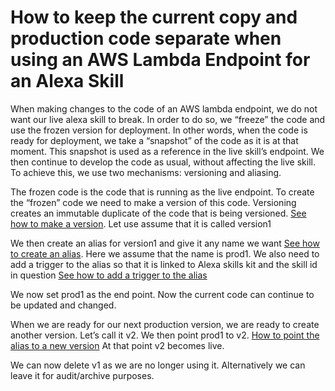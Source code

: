 # How to keep the current copy and production code separate when using an AWS Lambda Endpoint for an Alexa Skill

When making changes to the code of an AWS lambda endpoint, we do not want our live alexa skill to break. In order to do so, we “freeze” the code and use the frozen version for deployment. In other words, when the code is ready for deployment, we take a “snapshot” of the code as it is at that moment. This snapshot is used as a reference in the live skill’s endpoint. We then continue to develop the code as usual, without affecting the live skill. To achieve this, we use two mechanisms: versioning and aliasing.

The frozen code is the code that is running as the live endpoint. To create the “frozen” code we need to make a version of this code. Versioning creates an immutable duplicate of the code that is being versioned. [See how to make a version](how_to_make_a_version.md). Let use assume that it is called version1

We then create an alias for version1 and give it any name we want [See how to create an alias](how_to_create_an_alias.md). Here we assume that the name is prod1.  We also need to add a trigger to the alias so that it is linked to Alexa skills kit and the skill id in question [See how to add a trigger to the alias](how_to_add_trigger_to_alias.md)

We now set prod1 as the end point. <How to include the new endpoint> Now the current code can continue to be updated and changed.

When we are ready for our next production version, we are ready to create another version. Let’s call it v2. We then point prod1 to v2. [How to point the alias to a new version](how_to_point_alias_to_new_version.md) At that point v2 becomes live.

We can now delete v1 as we are no longer using it. Alternatively we can leave it for audit/archive purposes.

